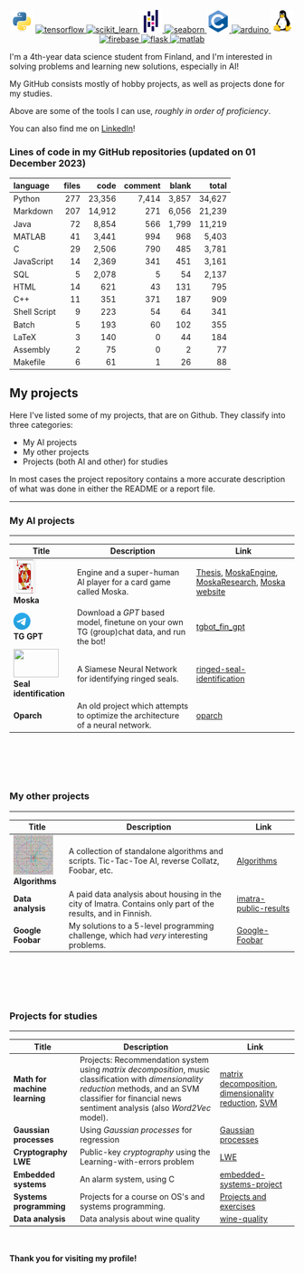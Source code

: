 <p align="center"> <img src="https://raw.githubusercontent.com/devicons/devicon/master/icons/python/python-original.svg" alt="python" width="40" height="40"/> <a href="https://www.tensorflow.org" target="_blank" rel="noreferrer"> <img src="https://www.vectorlogo.zone/logos/tensorflow/tensorflow-icon.svg" alt="tensorflow" width="40" height="40"/> <a href="https://scikit-learn.org/" target="_blank" rel="noreferrer"> <img src="https://upload.wikimedia.org/wikipedia/commons/0/05/Scikit_learn_logo_small.svg" alt="scikit_learn" width="40" height="40"/> <a href="https://pandas.pydata.org/" target="_blank" rel="noreferrer"> <img src="https://raw.githubusercontent.com/devicons/devicon/2ae2a900d2f041da66e950e4d48052658d850630/icons/pandas/pandas-original.svg" alt="pandas" width="40" height="40"/> <a href="https://seaborn.pydata.org/" target="_blank" rel="noreferrer"> <img src="https://seaborn.pydata.org/_images/logo-mark-lightbg.svg" alt="seaborn" width="40" height="40"/> </a> <a href="https://www.cprogramming.com/" target="_blank" rel="noreferrer"> <img src="https://raw.githubusercontent.com/devicons/devicon/master/icons/c/c-original.svg" alt="c" width="40" height="40"/> <a href="https://www.arduino.cc/" target="_blank" rel="noreferrer"> <img src="https://cdn.worldvectorlogo.com/logos/arduino-1.svg" alt="arduino" width="40" height="40"/> </a> <a href="https://www.linux.org/" target="_blank" rel="noreferrer"> <img src="https://raw.githubusercontent.com/devicons/devicon/master/icons/linux/linux-original.svg" alt="linux" width="40" height="40"/> </a> </a> <a href="https://firebase.google.com/" target="_blank" rel="noreferrer"> <img src="https://www.vectorlogo.zone/logos/firebase/firebase-icon.svg" alt="firebase" width="40" height="40"/> </a> <a href="https://flask.palletsprojects.com/" target="_blank" rel="noreferrer"> <img src="https://www.vectorlogo.zone/logos/pocoo_flask/pocoo_flask-icon.svg" alt="flask" width="40" height="40"/> </a> <a href="https://www.mathworks.com/" target="_blank" rel="noreferrer"> <img src="https://upload.wikimedia.org/wikipedia/commons/2/21/Matlab_Logo.png" alt="matlab" width="40" height="40"/> </a> </a> <a href="https://www.python.org" target="_blank" rel="noreferrer"> </a> </a> </a> </p>
I'm a 4th-year data science student from Finland, and I'm interested in solving problems and learning new solutions, especially in AI!

My GitHub consists mostly of hobby projects, as well as projects done for my studies.

Above are some of the tools I can use, *roughly in order of proficiency*.

You can also find me on [LinkedIn](https://www.linkedin.com/in/ilmariv/)!

### Lines of code in my GitHub repositories (updated on 01 December 2023)
| language | files | code | comment | blank | total |
| :--- | ---: | ---: | ---: | ---: | ---: |
| Python | 277 | 23,356 | 7,414 | 3,857 | 34,627 |
| Markdown | 207 | 14,912 | 271 | 6,056 | 21,239 |
| Java | 72 | 8,854 | 566 | 1,799 | 11,219 |
| MATLAB | 41 | 3,441 | 994 | 968 | 5,403 |
| C | 29 | 2,506 | 790 | 485 | 3,781 |
| JavaScript | 14 | 2,369 | 341 | 451 | 3,161 |
| SQL | 5 | 2,078 | 5 | 54 | 2,137 |
| HTML | 14 | 621 | 43 | 131 | 795 |
| C++ | 11 | 351 | 371 | 187 | 909 |
| Shell Script | 9 | 223 | 54 | 64 | 341 |
| Batch | 5 | 193 | 60 | 102 | 355 |
| LaTeX | 3 | 140 | 0 | 44 | 184 |
| Assembly | 2 | 75 | 0 | 2 | 77 |
| Makefile | 6 | 61 | 1 | 26 | 88 |

## My projects
Here I've listed some of my projects, that are on Github. They classify into three categories:
* My AI projects
* My other projects
* Projects (both AI and other) for studies

In most cases the project repository contains a more accurate description of what was done in either the README or a report file.


---
### **My AI projects**
---
<!-- Projects in AI table markdown-->
| Title | Description | Link |
| --- | --- | --- |
|<img src= "img/jack-of-hearts.png" width ="40" height="60"><br>**Moska** | Engine and a super-human AI player for a card game called Moska. | [Thesis](https://urn.fi/URN:NBN:fi-fe2023051644576), [MoskaEngine](https://github.com/ilmari99/MoskaEngine), [MoskaResearch](https://github.com/ilmari99/MoskaResearch), [Moska website](https://moska-online.ngrok.app/)
|<img src="img/tg-logo.webp" width="30" height="30"><br>**TG GPT** | Download a *GPT* based model, finetune on your own TG (group)chat data, and run the bot! | [tgbot_fin_gpt](https://github.com/ilmari99/TGBOT_FIN_GPT)
|<img src="img/norppakivella.jpg" width="80" height="50"><br>**Seal identification**| A Siamese Neural Network for identifying ringed seals. | [ringed-seal-identification](https://github.com/ilmari99/ringed-seal-identification)
|**Oparch** | An old project which attempts to optimize the architecture of a neural network. | [oparch](https://github.com/ilmari99/oparch)


<br></br>
---
### **My other projects**
---

<!-- Other own projects -->
| Title | Description | Link |
| --- | --- | --- |
|<img src="img/alg-logo.png" width="70" height="70"><br>**Algorithms** | A collection of standalone algorithms and scripts. Tic-Tac-Toe AI, reverse Collatz, Foobar, etc. | [Algorithms](https://github.com/ilmari99/algorithms)
| **Data analysis** | A paid data analysis about housing in the city of Imatra. Contains only part of the results, and in Finnish. | [imatra-public-results](https://github.com/ilmari99/imatra-public-results)
|**Google Foobar** | My solutions to a 5-level programming challenge, which had *very* interesting problems. | [Google-Foobar](https://github.com/ilmari99/google-foobar)

<br></br>
---
### **Projects for studies**
---
<!-- Projects done for studies> -->
| Title | Description | Link |
| --- | --- | --- |
|**Math for machine learning** | Projects: Recommendation system using *matrix decomposition*, music classification with *dimensionality reduction* methods, and an SVM classifier for financial news sentiment analysis (also *Word2Vec* model). | [matrix decomposition](https://github.com/ilmari99/M4ML-recommendation-algorithm), [dimensionality reduction](https://github.com/ilmari99/M4ML-dim-reduction), [SVM](https://github.com/ilmari99/M4ML-SVM)
| **Gaussian processes** | Using *Gaussian processes* for regression | [Gaussian processes](https://github.com/ilmari99/GaussianProcessRegression)
| **Cryptography LWE** | Public-key *cryptography* using the Learning-with-errors problem | [LWE](https://github.com/ilmari99/learning-with-errors)
| **Embedded systems** | An alarm system, using C | [embedded-systems-project](https://github.com/ilmari99/embedded-systems-project)
| **Systems programming** | Projects for a course on OS's and systems programming. | [Projects and exercises](https://github.com/ilmari99/Sys-prog-ex)
| **Data analysis** | Data analysis about wine quality | [wine-quality](https://github.com/ilmari99/Wine-analysis)


<br></br>
**Thank you for visiting my profile!**





<!---
<p align="left"> <img src="https://komarev.com/ghpvc/?username=ilmari99&label=Profile%20views&color=0e75b6&style=flat" alt="ilmari99" /> </p>

<h3 align="left">Connect with me:</h3>
<p align="left">
<a href="https://linkedin.com/in/ilmariv" target="blank"><img align="center" src="https://raw.githubusercontent.com/rahuldkjain/github-profile-readme-generator/master/src/images/icons/Social/linked-in-alt.svg" alt="ilmariv" height="30" width="40" /></a>
</p>

<p>&nbsp;<img align="center" src="https://github-readme-stats.vercel.app/api?username=ilmari99&show_icons=true&locale=en" alt="ilmari99" /></p>
-->
